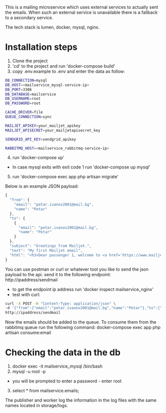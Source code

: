 This is a mailing microservice which uses external services to actually sent the emails. 
When such an external service is unavailable there is a fallback to a secondary service. 

The tech stack is lumen, docker, mysql, nginx.

# Installation steps
1. Clone the project
2. 'cd' to the project and run 'docker-compose build'
3. copy .env.example to .env and enter the data as follow:
```bash
DB_CONNECTION=mysql
DB_HOST=<mailservice_mysql-service-ip>
DB_PORT=3306
DB_DATABASE=mailservice
DB_USERNAME=root
DB_PASSWORD=root

CACHE_DRIVER=file
QUEUE_CONNECTION=sync

MAILJET_APIKEY=your_mailjet_apikey
MAILJET_APISECRET=your_mailjetapisecret_key

SENDGRID_API_KEY=sendgrid_apikey

RABBITMQ_HOST=<mailservice_rabbitmq-service-ip>
```
4. run 'docker-compose up'
 - In case mysql exits with exit code 1 run 'docker-compose up mysql'
5. run 'docker-compose exec app php artisan migrate'

Below is an example JSON payload:
```javascript
{
  "from": {
    "email": "petar.ivanov2001@mail.bg",
    "name": "Petar"
  },
  "to": {
    {
      "email": "petar.ivanov2001@mail.bg",
      "name": "Petar"
    }
  },
  "subject": "Greetings from Mailjet.",
  "text": "My first Mailjet email",
  "html": "<h3>Dear passenger 1, welcome to <a href='https://www.mailjet.com/'>Mailjet</a>!</h3><br />May the delivery force be with you!",
}
```
You can use postman or curl or whatever tool you like to send the json payload to the api.
send it to the following endpoint:
http://ipaddress/sendmail
 - to get the endpoint ip address run 'docker inspect mailservice_nginx'
 - test with curl:
 ```bash
 curl -X POST -H "Content-Type: application/json" \
 -d '{"from":{"email":"petar.ivanov2001@mail.bg","name":"Petar"},"to":{"email":"petar.ivanov2001@mail.bg","name":"Petar"},"subject":"Greetings from Mailjet.","text":"My first Mailjet email","html":"<h3>Dear passenger 1, welcome to <a href='https://www.mailjet.com/'>Mailjet</a>!</h3><br />May the delivery force be with you!"}' \
 http://ipaddress/sendmail
```

Now the emails should be added to the queue.
To consume them from the rabbitmq queue run the following command:
docker-compose exec app php artisan consume:email

# Checking the data in the db
1. docker exec -it mailservice_mysql /bin/bash
2. mysql -u root -p
 - you will be prompted to enter a password - enter root
3. select * from mailservice.emails;

The publisher and worker log the information in the log files with the same names located in storage/logs.
